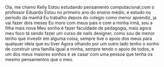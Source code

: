 Ola, me chamo Kelly
Estou estudando pensamento computacional,com o professor Eduardo
Estou no primeiro ano do ensino médio, e estudo no período da manhã
Eu trabalho depois do colegio como menor aprendiz, ja vai fazer dois meses
Eu moro com meus pais e com a minha irmã, sou a filha mais nova
Meu sonho é fazer faculdade de pedagogia, mais agora meu foco tá sendo fazer um curso de nails designer, como sou de menor tenho que investir em alguma coisa,
sempre tive o apoio dos meus para qualquer ideia que eu tiver
Agora olhando por um outro lado tenho o sonho de construir uma família igual a minha, sempre tendo o apoio de todos, e um dos meus maiores sonhos é se casar com uma pessoa que tenha os mesmo pensamentos que o meu.
